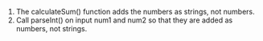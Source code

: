 1. The calculateSum() function adds the numbers as strings, not numbers.
2. Call parseInt() on input num1 and num2 so that they are added as numbers, not strings.
